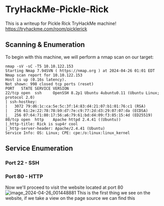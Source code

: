 # TryHackMe-Pickle-Rick
This is a writeup for Pickle Rick TryHackMe machine!  
https://tryhackme.com/room/picklerick

## Scanning & Enumeration

To begin with this machine, we will perform a nmap scan on our target:

```
nmap -sV -sC -T5 10.10.122.153
Starting Nmap 7.94SVN ( https://nmap.org ) at 2024-04-26 01:01 EDT
Nmap scan report for 10.10.122.153
Host is up (0.16s latency).
Not shown: 998 closed tcp ports (reset)
PORT   STATE SERVICE VERSION
22/tcp open  ssh     OpenSSH 8.2p1 Ubuntu 4ubuntu0.11 (Ubuntu Linux; protocol 2.0)
| ssh-hostkey: 
|   3072 79:d6:1c:ca:5e:5c:3f:14:83:d4:21:07:b1:01:76:c1 (RSA)
|   256 61:2e:22:78:78:b9:d7:7e:c9:77:2d:d3:29:07:07:da (ECDSA)
|_  256 07:64:71:80:17:56:a6:79:61:bd:d4:09:f3:85:15:4d (ED25519)
80/tcp open  http    Apache httpd 2.4.41 ((Ubuntu))
|_http-title: Rick is sup4r cool
|_http-server-header: Apache/2.4.41 (Ubuntu)
Service Info: OS: Linux; CPE: cpe:/o:linux:linux_kernel
```
## Service Enumeration
### Port 22 - SSH
### Port 80 - HTTP

Now we'll proceed to visit the website located at port 80
![image_2024-04-26_001448881](https://github.com/smoothonghub/TryHackMe-Pickle-Rick/assets/86502006/028603ac-1f72-4fd7-8b5a-83b00aa96054)
This is the first thing we see on the website, if we take a view on the page source we can find this


